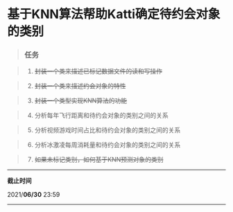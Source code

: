 # 基于KNN算法帮助Katti确定待约会对象的类别

>### 任务

>1. ~~封装一个类来描述已标记数据文件的读和写操作~~

>2. ~~封装一个类来描述约会对象的特性~~

>3. ~~封装一个类型实现KNN算法的功能~~

>4. 分析每年飞行距离和待约会对象的类别之间的关系

>5. 分析视频游戏时间占比和待约会对象的类别之间的关系

>6. 分析冰激凌每周消耗量和待约会对象的类别之间的关系

>7. ~~如果未标记类别，如何基于KNN预测对象的类别~~

---

**截止时间**

2021/**06/30** 23:59

---